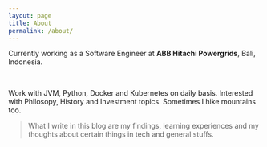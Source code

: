 ```yaml
---
layout: page
title: About
permalink: /about/
---
```


Currently working as a Software Engineer at **ABB Hitachi Powergrids**, Bali, Indonesia.

<br/>

Work with JVM, Python, Docker and Kubernetes on daily basis. Interested with Philosopy, History and Investment topics. Sometimes I hike mountains too.

> What I write in this blog are my findings, learning experiences and my thoughts about certain things in tech and general stuffs.